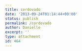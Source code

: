 ```yaml
---
title: cordovado
date: '2013-09-24T01:14:44+00:00'
status: publish
permalink: /cordovado
author: Danielle
excerpt: ''
type: attachment
id: 464
---
```

<!DOCTYPE html PUBLIC "-//W3C//DTD HTML 4.0 Transitional//EN" "http://www.w3.org/TR/REC-html40/loose.dtd">
<?xml encoding="UTF-8">
